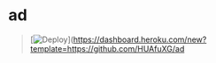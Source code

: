 # ad
> [![Deploy](https://www.herokucdn.com/deploy/button.png)](https://dashboard.heroku.com/new?template=https://github.com/HUAfuXG/ad
